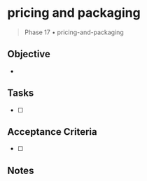 # pricing and packaging

> Phase 17 • pricing-and-packaging

## Objective
- 

## Tasks
- [ ] 

## Acceptance Criteria
- [ ] 

## Notes

